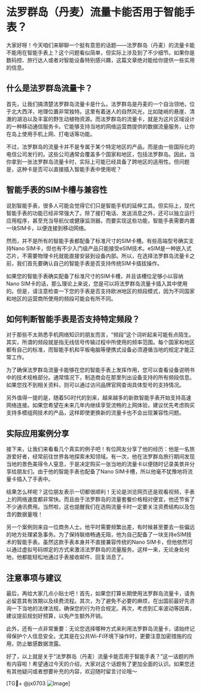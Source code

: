 # 法罗群岛（丹麦）流量卡能否用于智能手表？

大家好呀！今天咱们来聊聊一个挺有意思的话题——法罗群岛（丹麦）的流量卡能不能用在智能手表上？这个问题看似简单，但实际上涉及到了不少细节。如果你是数码控、旅行达人或者对智能设备特别感兴趣，这篇文章绝对能给你提供一些实用的信息。

## 什么是法罗群岛流量卡？

首先，让我们搞清楚法罗群岛流量卡是什么。法罗群岛是丹麦的一个自治领地，位于北大西洋，地理位置非常独特。这里有着迷人的自然风光，比如陡峭的悬崖、清澈的湖泊以及丰富的野生动植物资源。而法罗群岛的流量卡，就是为这片区域设计的一种移动通信服务卡。它能够支持当地的网络运营商提供的数据流量服务，让你在岛上使用手机上网、打电话等功能。

不过，法罗群岛的流量卡并不是专属于某个特定地区的产品，而是由一些国际化的电信公司发行的。这些公司通常会覆盖多个国家和地区，包括法罗群岛。因此，当你拿到一张法罗群岛流量卡时，实际上可能已经具备了跨地区的适用性。但问题是，这种卡是否可以直接插入智能手表中使用呢？

## 智能手表的SIM卡槽与兼容性

说到智能手表，很多人可能会觉得它们只是智能手机的延伸工具。但实际上，现代智能手表的功能已经非常强大了。除了接打电话、发送消息之外，还可以独立运行应用程序，甚至充当导航仪或健康监测器。而要实现这些功能，智能手表需要内置一块SIM卡，以便连接到移动网络。

然而，并不是所有的智能手表都配备了标准尺寸的SIM卡槽。有些高端型号确实支持Nano SIM卡，但也有不少入门级产品只能接受eSIM技术。eSIM是一种嵌入式芯片，不需要物理卡托就能直接安装到设备内部。所以，在选择法罗群岛流量卡之前，我们首先要确认自己的智能手表是否支持传统SIM卡插拔操作。

如果您的智能手表确实配备了标准尺寸的SIM卡槽，并且该槽位足够小以容纳Nano SIM卡的话，那么理论上来说，您是可以将法罗群岛流量卡插入其中使用的。但是，请注意检查一下您的手表是否支持欧洲地区的频段模式，因为不同国家和地区的运营商所使用的频段可能会有所不同。

## 如何判断智能手表是否支持特定频段？

对于那些不太熟悉手机网络知识的朋友而言，“频段”这个词听起来可能有点陌生。其实，所谓的频段就是指无线信号传输过程中所使用的频率范围。每个国家和地区都有自己的标准，而智能手机和平板电脑等便携式设备必须遵循当地的规定才能正常工作。

为了确保法罗群岛流量卡能够在您的智能手表上发挥作用，您可以查看设备说明书中的技术规格部分。通常情况下，制造商会在那里列出设备支持的所有频段信息。如果您找不到相关资料，则可以通过访问品牌官网查询具体型号的支持情况。

另外值得一提的是，随着5G时代的到来，越来越多的新款智能手表开始支持高速网络连接。如果您希望在未来几年内继续享受流畅的上网体验，建议优先考虑购买支持多模组网技术的产品，这样即使更换新的流量卡也不会出现兼容性问题。

## 实际应用案例分享

接下来，让我们来看看几个真实的例子吧！有位网友分享了他的经历：他是一名旅游爱好者，经常前往世界各地探索未知领域。有一次，他在法罗群岛旅行期间发现当地的景色美得令人窒息，于是决定购买一张当地的流量卡以便随时记录美景并分享给朋友们。由于他的智能手表也配备了Nano SIM卡槽，所以他毫不犹豫地将流量卡插入了手表中。

结果怎么样呢？这位朋友表示一切都很顺利！无论是浏览网页还是观看视频，手表上的网络速度都非常快。而且由于法罗群岛的流量套餐价格相对便宜，他还节省了不少通讯费用。当然啦，这也提醒我们在选购流量卡时一定要关注资费结构以及包含的数据量哦！

另一个案例则来自一位商务人士。他平时需要频繁出差，有时候甚至要去一些偏远的地方处理紧急事务。为了保持联络畅通无阻，他为自己配备了一块支持eSIM技术的智能手表。虽然这款手表本身并不直接兼容传统的Nano SIM卡，但他依然可以通过虚拟号码绑定的方式来激活法罗群岛的流量服务。这样一来，无论身处何地，他都能轻松地通过手表接收邮件、回复消息了。

## 注意事项与建议

最后，再给大家几点小贴士吧！首先，如果您打算长期使用法罗群岛流量卡，请务必留意其有效期以及续费流程。其次，为了避免不必要的麻烦，在出国前最好先咨询一下当地的法律法规，确保您的行为符合规定。再次，考虑到汇率波动等因素，建议提前规划好预算，以免产生额外开销。

此外，还有一点非常重要：无论您选择哪种方式来利用法罗群岛流量卡，请始终记得保护个人信息安全。尤其是在公共Wi-Fi环境下操作时，更要注意加密措施的应用，防止敏感数据泄露。

好了，以上就是关于“法罗群岛（丹麦）流量卡能否用于智能手表？”这一话题的所有内容啦！希望通过今天的介绍，大家对这个话题有了更加全面的认识。如果您还有其他疑问或者想要补充的内容，欢迎随时留言讨论哦～

[TG💪+ @jx0703 ![Image](https://github.com/user-attachments/assets/dbca1d08-cadb-493c-b0ec-ad6f7a83f270)]